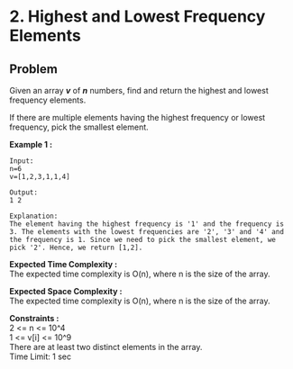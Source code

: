 # 2. Highest and Lowest Frequency Elements

## Problem

Given an array **_v_** of _**n**_ numbers, find and return the highest and lowest frequency elements.

If there are multiple elements having the highest frequency or lowest frequency, pick the smallest element.

**Example 1 :**

```
Input:
n=6
v=[1,2,3,1,1,4]

Output:
1 2

Explanation:
The element having the highest frequency is '1' and the frequency is 3. The elements with the lowest frequencies are '2', '3' and '4' and the frequency is 1. Since we need to pick the smallest element, we pick '2'. Hence, we return [1,2].
```

**Expected Time Complexity :**  
The expected time complexity is O(n), where n is the size of the array.

**Expected Space Complexity :**  
The expected time complexity is O(n), where n is the size of the array.

**Constraints :**  
2 <= n <= 10^4  
1 <= v[i] <= 10^9  
There are at least two distinct elements in the array.  
Time Limit: 1 sec

